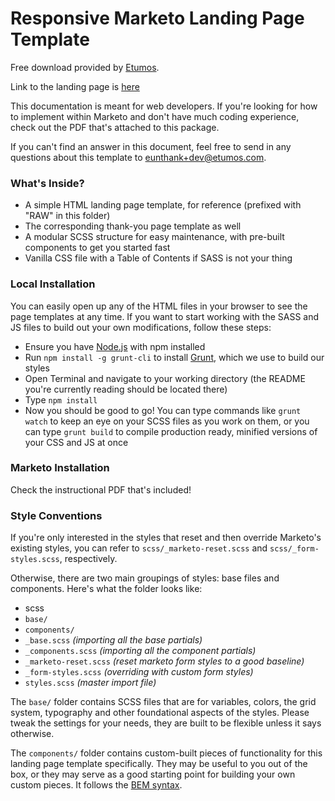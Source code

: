 # Responsive Marketo Landing Page Template

Free download provided by [Etumos](http://etumos.com/?utm_source=template&utm_medium=premium+asset&utm_content=responsive+template+v2).

Link to the landing page is [here](http://pages.etumos.com/updated-responsive-marketo-landing-page-templates-v2.html?utm_source=template&utm_medium=premium+asset&utm_content=responsive+template+v2)

This documentation is meant for web developers. If you're looking for how to implement within Marketo and don't have much coding experience, check out the PDF that's attached to this package. 

If you can't find an answer in this document, feel free to send in any questions about this template to [eunthank+dev@etumos.com](mailto:eunthank+dev@etumos.com).

### What's Inside?

- A simple HTML landing page template, for reference (prefixed with "RAW" in this folder)
- The corresponding thank-you page template as well
- A modular SCSS structure for easy maintenance, with pre-built components to get you started fast
- Vanilla CSS file with a Table of Contents if SASS is not your thing

### Local Installation

You can easily open up any of the HTML files in your browser to see the page templates at any time. If you want to start working with the SASS and JS files to build out your own modifications, follow these steps:

- Ensure you have [Node.js](http://nodejs.org/) with npm installed
- Run `npm install -g grunt-cli` to install [Grunt](http://gruntjs.com/getting-started), which we use to build our styles
- Open Terminal and navigate to your working directory (the README you're currently reading should be located there)
- Type `npm install`
- Now you should be good to go! You can type commands like `grunt watch` to keep an eye on your SCSS files as you work on them, or you can type `grunt build` to compile production ready, minified versions of your CSS and JS at once

### Marketo Installation

Check the instructional PDF that's included! 

### Style Conventions

If you're only interested in the styles that reset and then override Marketo's existing styles, you can refer to `scss/_marketo-reset.scss` and `scss/_form-styles.scss`, respectively.

Otherwise, there are two main groupings of styles: base files and components. Here's what the folder looks like:

- scss
 - `base/`
 - `components/`
 - `_base.scss` *(importing all the base partials)*
 - `_components.scss` *(importing all the component partials)*
 - `_marketo-reset.scss` *(reset marketo form styles to a good baseline)*
 - `_form-styles.scss` *(overriding with custom form styles)*
 - `styles.scss` *(master import file)*

The `base/` folder contains SCSS files that are for variables, colors, the grid system, typography and other foundational aspects of the styles. Please tweak the settings for your needs, they are built to be flexible unless it says otherwise.

The `components/` folder contains custom-built pieces of functionality for this landing page template specifically. They may be useful to you out of the box, or they may serve as a good starting point for building your own custom pieces. It follows the [BEM syntax](http://csswizardry.com/2013/01/mindbemding-getting-your-head-round-bem-syntax/).

